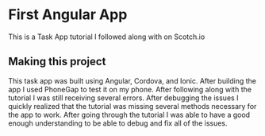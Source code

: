 First Angular App
=====================

This is a Task App tutorial I followed along with on Scotch.io

## Making this project

This task app was built using Angular, Cordova, and Ionic.  After building the app I used PhoneGap to test it on my phone.  After following along with the tutorial I was still receiving several errors.  After debugging the issues I quickly realized that the tutorial was missing several methods necessary for the app to work.  After going through the tutorial I was able to have a good enough understanding to be able to debug and fix all of the issues.


